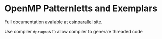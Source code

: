# OpenMP  Patternletts and Exemplars

Full documentation available at [csinparallel](http://selkie.macalester.edu/csinparallel/modules/Patternlets/build/html/SharedMemory/OpenMP_Patternlets.html) site.

Use compiler `#pragma`s to allow compiler to generate threaded code


